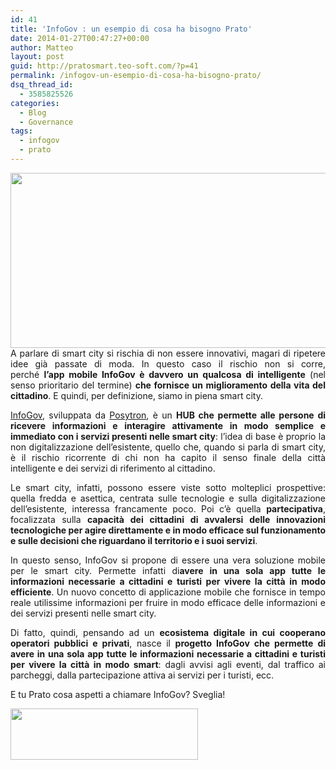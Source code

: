```yaml
---
id: 41
title: 'InfoGov : un esempio di cosa ha bisogno Prato'
date: 2014-01-27T00:47:27+00:00
author: Matteo
layout: post
guid: http://pratosmart.teo-soft.com/?p=41
permalink: /infogov-un-esempio-di-cosa-ha-bisogno-prato/
dsq_thread_id:
  - 3585825526
categories:
  - Blog
  - Governance
tags:
  - infogov
  - prato
---
```

<p style="text-align: justify;">
  <img class="alignleft" src="http://www.pionero.it/wp-content/uploads/2013/11/InfoGov.jpg" alt="" width="542" height="280" />A parlare di smart city si rischia di non essere innovativi, magari di ripetere idee già passate di moda. In questo caso il rischio non si corre, perché <strong>l’app mobile InfoGov è davvero un qualcosa di intelligente</strong> (nel senso prioritario del termine) <strong>che fornisce un miglioramento della vita del cittadino</strong>. E quindi, per definizione, siamo in piena smart city.
</p>

<p style="text-align: justify;">
  <a href="http://www.infogov.it/" target="_blank">InfoGov</a>, sviluppata da <a href="http://www.posytron.com/" target="_blank">Posytron</a>, è un <strong>HUB che permette alle persone di ricevere informazioni e interagire attivamente in modo semplice e immediato con i servizi presenti nelle smart city</strong>: l’idea di base è proprio la non digitalizzazione dell’esistente, quello che, quando si parla di smart city, è il rischio ricorrente di chi non ha capito il senso finale della città intelligente e dei servizi di riferimento al cittadino.
</p>

<p style="text-align: justify;">
  Le smart city, infatti, possono essere viste sotto molteplici prospettive: quella fredda e asettica, centrata sulle tecnologie e sulla digitalizzazione dell’esistente, interessa francamente poco. Poi c’è quella <strong>partecipativa</strong>, focalizzata sulla <strong>capacità dei cittadini di avvalersi delle innovazioni tecnologiche per agire direttamente e in modo efficace sul funzionamento e sulle decisioni che riguardano il territorio e i suoi servizi</strong>.
</p>

<p style="text-align: justify;">
  In questo senso, InfoGov si propone di essere una vera soluzione mobile per le smart city. Permette infatti di<strong>avere in una sola app tutte le informazioni necessarie a cittadini e turisti per vivere la città in modo efficiente</strong>. Un nuovo concetto di applicazione mobile che fornisce in tempo reale utilissime informazioni per fruire in modo efficace delle informazioni e dei servizi presenti nelle smart city.
</p>

<p style="text-align: justify;">
  Di fatto, quindi, pensando ad un <strong>ecosistema digitale in cui cooperano operatori pubblici e privati</strong>, nasce il <strong>progetto InfoGov che permette di avere in una sola app tutte le informazioni necessarie a cittadini e turisti per vivere la città in modo smart</strong>: dagli avvisi agli eventi, dal traffico ai parcheggi, dalla partecipazione attiva ai servizi per i turisti, ecc.
</p>

<p style="text-align: justify;">
  E tu Prato cosa aspetti a chiamare InfoGov? Sveglia!
</p>

[<img class="alignleft" title="InfoGov-Home" src="http://www.pionero.it/wp-content/uploads/2013/11/InfoGov-Home-300x82.jpg" alt="" width="300" height="82" />](http://www.pionero.it/wp-content/uploads/2013/11/InfoGov-Home.jpg)

&nbsp;